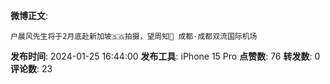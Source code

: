 **微博正文**: 
```
户晨风先生将于2月底赴新加坡🇸🇬拍摄，望周知🙏 成都·成都双流国际机场
```
**发布时间**: 2024-01-25 16:44:00
**发布工具**: iPhone 15 Pro
**点赞数**: 76
**转发数**: 0
**评论数**: 23
